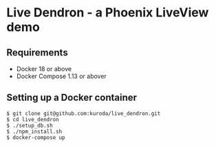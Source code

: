# Live Dendron - a Phoenix LiveView demo

## Requirements

* Docker 18 or above
* Docker Compose 1.13 or abover

## Setting up a Docker container

```
$ git clone git@github.com:kuroda/live_dendron.git
$ cd live_dendron
$ ./setup_db.sh
$ ./npm_install.sh
$ docker-compose up
```
